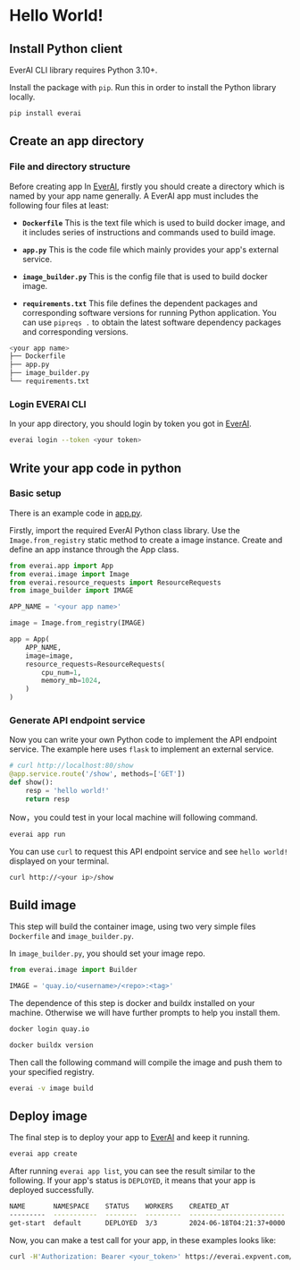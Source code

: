 # Hello World!

## Install Python client

EverAI CLI library requires Python 3.10+.  

Install the package with `pip`. Run this in order to install the Python library locally.   
```bash
pip install everai
```

## Create an app directory
### File and directory structure
Before creating app In [EverAI](https://everai.expvent.com), firstly you should create a directory which is named by your app name generally. A EverAI app must includes the following four files at least:  

* **`Dockerfile`** This is the text file which is used to build docker image, and it includes series of instructions and commands used to build image.  

* **`app.py`** This is the code file which mainly provides your app's external service.  

* **`image_builder.py`** This is the config file that is used to build docker image.

* **`requirements.txt`** This file defines the dependent packages and corresponding software versions for running Python application. You can use `pipreqs .` to obtain the latest software dependency packages and corresponding versions.

```bash
<your app name>
├── Dockerfile
├── app.py
├── image_builder.py
└── requirements.txt
```

### Login EVERAI CLI
In your app directory, you should login by token you got in [EverAI](https://everai.expvent.com).  

```bash
everai login --token <your token>
```

## Write your app code in python
### Basic setup
There is an example code in [app.py](https://github.com/everai-example/get-start/blob/main/app.py).  

Firstly, import the required EverAI Python class library. Use the `Image.from_registry` static method to create a image instance. Create and define an app instance through the App class.  

```python
from everai.app import App
from everai.image import Image
from everai.resource_requests import ResourceRequests
from image_builder import IMAGE

APP_NAME = '<your app name>'

image = Image.from_registry(IMAGE)

app = App(
    APP_NAME,
    image=image,
    resource_requests=ResourceRequests(
        cpu_num=1,
        memory_mb=1024,
    )
)
```

### Generate API endpoint service

Now you can write your own Python code to implement the API endpoint service. The example here uses `flask` to implement an external service.  

```python
# curl http://localhost:80/show
@app.service.route('/show', methods=['GET'])
def show():
    resp = 'hello world!'
    return resp
```

Now，you could test in your local machine will following command.  

```bash
everai app run
```
You can use `curl` to request this API endpoint service and see `hello world!` displayed on your terminal. 

```bash
curl http://<your ip>/show
```

## Build image
This step will build the container image, using two very simple files `Dockerfile` and `image_builder.py`.  

In `image_builder.py`, you should set your image repo.  

```python
from everai.image import Builder

IMAGE = 'quay.io/<username>/<repo>:<tag>'
```
The dependence of this step is docker and buildx installed on your machine. Otherwise we will have further prompts to help you install them.  
```bash
docker login quay.io

docker buildx version
```
Then call the following command will compile the image and push them to your specified registry.  
```bash
everai -v image build
```

## Deploy image
The final step is to deploy your app to [EverAI](https://everai.expvent.com) and keep it running.
```bash
everai app create  
```
After running `everai app list`, you can see the result similar to the following. If your app's status is `DEPLOYED`, it means that your app is deployed successfully.   
```bash
NAME       NAMESPACE    STATUS    WORKERS    CREATED_AT
---------  -----------  --------  ---------  ------------------------
get-start  default      DEPLOYED  3/3        2024-06-18T04:21:37+0000
```
Now, you can make a test call for your app, in these examples looks like:  
```bash
curl -H'Authorization: Bearer <your_token>' https://everai.expvent.com/api/routes/v1/<your namespace>/<your app route name>/show
```